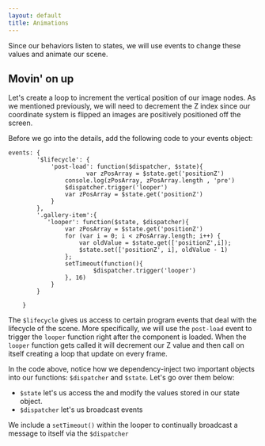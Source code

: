 ```yaml
---
layout: default
title: Animations
---
```


Since our behaviors listen to states, we will use events to change these values and animate our scene. 

## Movin' on up

Let's create a loop to increment the vertical position of our image nodes. As we mentioned previously, we will need to decrement the Z index since our coordinate system is flipped an images are positively positioned off the screen. 

Before we go into the details, add the following code to your events object: 

	events: {
	        '$lifecycle': {
	            'post-load': function($dispatcher, $state){
	                      var zPosArray = $state.get('positionZ')
	                console.log(zPosArray, zPosArray.length , 'pre')
	                $dispatcher.trigger('looper')
	                var zPosArray = $state.get('positionZ')
	            }
	        },
	        '.gallery-item':{
	           'looper': function($state, $dispatcher){
	                var zPosArray = $state.get('positionZ')
	                for (var i = 0; i < zPosArray.length; i++) {
	                    var oldValue = $state.get(['positionZ',i]);
	                    $state.set(['positionZ', i], oldValue - 1)
	                };
	                setTimeout(function(){    
	                        $dispatcher.trigger('looper')
	                }, 16)
	            }
	        }

	    }
	    
The `$lifecycle` gives us access to certain program events that deal with the lifecycle of the scene. More specifically, we will use the `post-load` event to trigger the `looper` function right after the component is loaded. When the `looper` function gets called it will decrement our Z value and then call on itself creating a loop that update on every frame.

In the code above, notice how we dependency-inject two important objects into our functions: `$dispatcher` and `$state`. Let's go over them below:
   
  - `$state` let's us access the and modify the values stored in our state object.
  - `$dispatcher` let's us broadcast events

We include a `setTimeout()` within the looper to continually broadcast a message to itself via the `$dispatcher`
